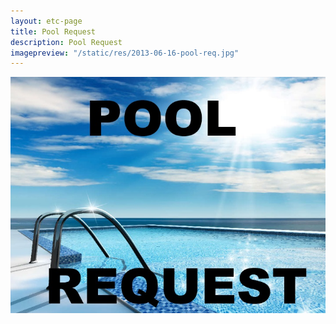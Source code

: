 ```yaml
---
layout: etc-page
title: Pool Request
description: Pool Request
imagepreview: "/static/res/2013-06-16-pool-req.jpg"
---
```


<a href="/static/res/2013-06-16-pool-req.jpg">
<img src="/static/res/2013-06-16-pool-req.jpg" /></a>
